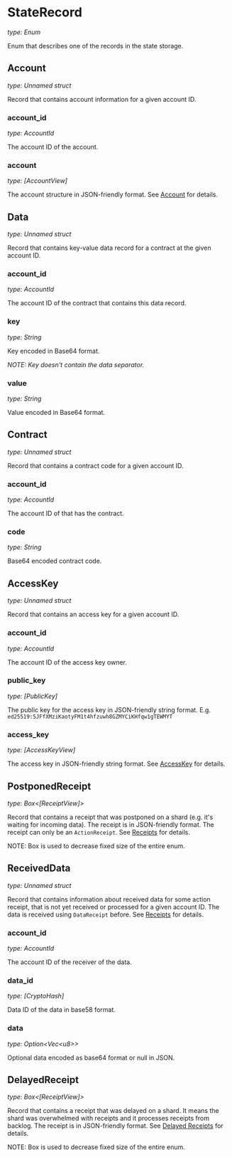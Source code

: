 # StateRecord

_type: Enum_

Enum that describes one of the records in the state storage.

## Account

_type: Unnamed struct_

Record that contains account information for a given account ID.

### account_id

_type: AccountId_

The account ID of the account.

### account

_type: [AccountView]_

The account structure in JSON-friendly format. See [Account](../DataStructures/Account.md) for details.


## Data

_type: Unnamed struct_

Record that contains key-value data record for a contract at the given account ID.

### account_id

_type: AccountId_

The account ID of the contract that contains this data record.

### key

_type: String_

Key encoded in Base64 format.

_NOTE: Key doesn't contain the data separator._

### value

_type: String_

Value encoded in Base64 format.


## Contract

_type: Unnamed struct_

Record that contains a contract code for a given account ID.

### account_id

_type: AccountId_

The account ID of that has the contract.

### code

_type: String_

Base64 encoded contract code.


## AccessKey

_type: Unnamed struct_

Record that contains an access key for a given account ID.

### account_id

_type: AccountId_

The account ID of the access key owner.

### public_key

_type: [PublicKey]_

The public key for the access key in JSON-friendly string format. E.g. `ed25519:5JFfXMziKaotyFM1t4hfzuwh8GZMYCiKHfqw1gTEWMYT`

### access_key

_type: [AccessKeyView]_

The access key in JSON-friendly string format. See [AccessKey](../DataStructures/AccessKey.md) for details.


## PostponedReceipt

_type: Box<[ReceiptView]>_

Record that contains a receipt that was postponed on a shard (e.g. it's waiting for incoming data).
The receipt is in JSON-friendly format. The receipt can only be an `ActionReceipt`. See [Receipts](../RuntimeSpec/Receipts.md) for details.

NOTE: Box is used to decrease fixed size of the entire enum.


## ReceivedData

_type: Unnamed struct_

Record that contains information about received data for some action receipt, that is not yet received or processed for a given account ID.
The data is received using `DataReceipt` before. See [Receipts](../RuntimeSpec/Receipts.md) for details.

### account_id

_type: AccountId_

The account ID of the receiver of the data.

### data_id

_type: [CryptoHash]_

Data ID of the data in base58 format.

### data

_type: Option\<Vec\<u8\>\>_

Optional data encoded as base64 format or null in JSON.


## DelayedReceipt

_type: Box<[ReceiptView]>_

Record that contains a receipt that was delayed on a shard. It means the shard was overwhelmed with receipts and it processes receipts from backlog.
The receipt is in JSON-friendly format.  See [Delayed Receipts](../RuntimeSpec/Components/RuntimeCrate.md#delayed-receipts) for details.

NOTE: Box is used to decrease fixed size of the entire enum.


